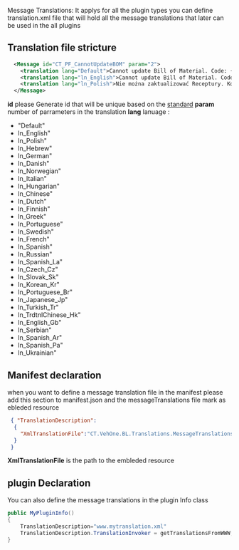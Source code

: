 Message Translations:
It applys for all the plugin types 
you can define translation.xml file that will hold all the message translations that later can be used in the all plugins 

## Translation file stricture
```xml
  <Message id="CT_PF_CannotUpdateBOM" param="2">
    <translation lang="Default">Cannot update Bill of Material. Code: {0}. Error: {1}.</translation>
    <translation lang="ln_English">Cannot update Bill of Material. Code: {0}. Error: {1}.</translation>
    <translation lang="ln_Polish">Nie można zaktualizować Receptury. Kod: {0}. Błąd: {1}.</translation>
  </Message>
```

**id** please Generate id that will be unique based on the [standard](UIDSTablesFIeldRules.md)
**param** number of parrameters in the translation
**lang** lanuage :
- "Default"
- ln_English"
- ln_Polish"
- ln_Hebrew"
- ln_German"
- ln_Danish"
- ln_Norwegian"
- ln_Italian"
- ln_Hungarian"
- ln_Chinese"
- ln_Dutch"
- ln_Finnish"
- ln_Greek"
- ln_Portuguese"
- ln_Swedish"
- ln_French"
- ln_Spanish"
- ln_Russian"
- ln_Spanish_La"
- ln_Czech_Cz"
- ln_Slovak_Sk"
- ln_Korean_Kr"
- ln_Portuguese_Br"
- ln_Japanese_Jp"
- ln_Turkish_Tr"
- ln_TrdtnlChinese_Hk"
- ln_English_Gb"
- ln_Serbian"
- ln_Spanish_Ar"
- ln_Spanish_Pa"
- ln_Ukrainian"
## Manifest declaration
when you want to define a message translation file in the manifest please add this section to manifest.json
and the messageTranslations file mark as ebleded resource
```json
 { "TranslationDescription":
  {
    "XmlTranslationFile":"CT.VehOne.BL.Translations.MessageTranslations.xml"
  }
 }
```
**XmlTranslationFile** is the path to the embleded resource
## plugin Declaration
You can also define the message translations in the plugin Info class 
```csharp
public MyPluginInfo()
{
    TranslationDescription="www.mytranslation.xml"
    TranslationDescription.TranslationInvoker = getTranslationsFromWWW;
}
```
